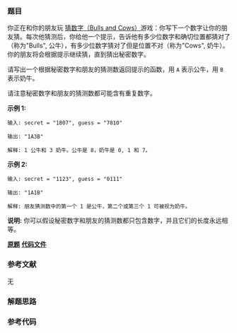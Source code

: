 ### 题目
你正在和你的朋友玩 [猜数字（Bulls and
Cows）](https://baike.baidu.com/item/%E7%8C%9C%E6%95%B0%E5%AD%97/83200?fromtitle=Bulls+and+Cows&fromid=12003488&fr=aladdin)游戏：你写下一个数字让你的朋友猜。每次他猜测后，你给他一个提示，告诉他有多少位数字和确切位置都猜对了（称为"Bulls",
公牛），有多少位数字猜对了但是位置不对（称为"Cows", 奶牛）。你的朋友将会根据提示继续猜，直到猜出秘密数字。

请写出一个根据秘密数字和朋友的猜测数返回提示的函数，用 `A` 表示公牛，用 `B` 表示奶牛。

请注意秘密数字和朋友的猜测数都可能含有重复数字。

**示例 1:**

    
    
    输入: secret = "1807", guess = "7810"
    
    输出: "1A3B"
    
    解释: 1 公牛和 3 奶牛。公牛是 8，奶牛是 0, 1 和 7。

**示例 2:**

    
    
    输入: secret = "1123", guess = "0111"
    
    输出: "1A1B"
    
    解释: 朋友猜测数中的第一个 1 是公牛，第二个或第三个 1 可被视为奶牛。

**说明:** 你可以假设秘密数字和朋友的猜测数都只包含数字，并且它们的长度永远相等。

 **[原题](https://leetcode-cn.com/problems/bulls-and-cows/)**    **[代码文件]()**


### 参考文献
无

### 解题思路




### 参考代码

```go


```




